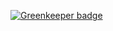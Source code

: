 
[![Greenkeeper badge](https://badges.greenkeeper.io/NoahHydro/hydro-slack-bot.svg)](https://greenkeeper.io/)
